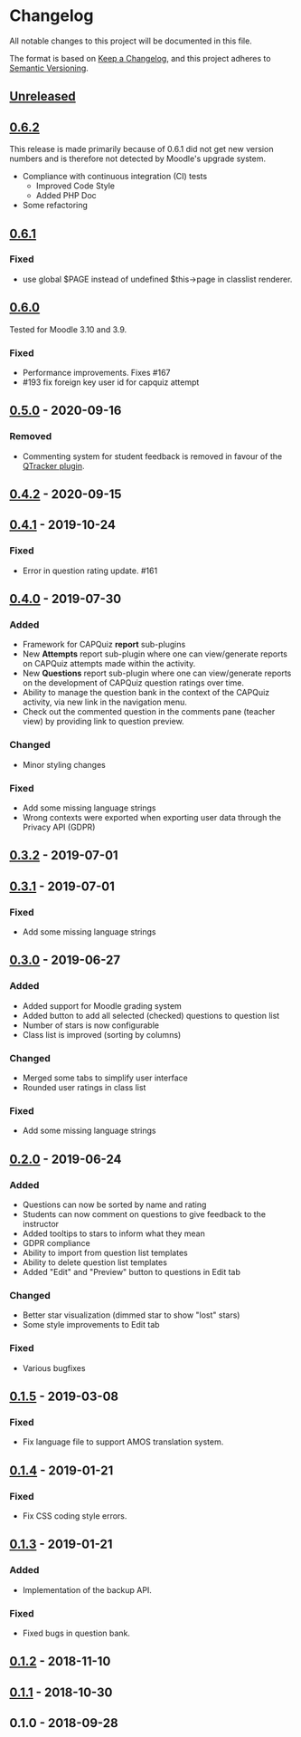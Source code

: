 # Changelog
All notable changes to this project will be documented in this file.

The format is based on [Keep a Changelog](https://keepachangelog.com/en/1.0.0/),
and this project adheres to [Semantic Versioning](https://semver.org).

## [Unreleased]

## [0.6.2]

This release is made primarily because of 0.6.1 did not get new
version numbers and is therefore not detected by Moodle's upgrade
system.

- Compliance with continuous integration (CI) tests
    - Improved Code Style 
    - Added PHP Doc
- Some refactoring

## [0.6.1]

### Fixed

- use global $PAGE instead of undefined $this->page in classlist renderer.

## [0.6.0]

Tested for Moodle 3.10 and 3.9.

### Fixed

- Performance improvements.  Fixes #167
- #193 fix foreign key user id for capquiz attempt

## [0.5.0] - 2020-09-16
### Removed
- Commenting system for student feedback is removed in favour of the [QTracker plugin](https://github.com/KQMATH/moodle-local_qtracker).

## [0.4.2] - 2020-09-15

## [0.4.1] - 2019-10-24
### Fixed
- Error in question rating update. #161

## [0.4.0] - 2019-07-30
### Added
- Framework for CAPQuiz **report** sub-plugins
- New **Attempts** report sub-plugin where one can view/generate reports on CAPQuiz attempts made within the activity.
- New **Questions** report sub-plugin where one can view/generate reports on the development of CAPQuiz question ratings over time.
- Ability to manage the question bank in the context of the CAPQuiz activity, via new link in the navigation menu.
- Check out the commented question in the comments pane (teacher view) by providing link to question preview.

### Changed
- Minor styling changes

### Fixed
- Add some missing language strings
- Wrong contexts were exported when exporting user data through the Privacy API (GDPR)

## [0.3.2] - 2019-07-01

## [0.3.1] - 2019-07-01
### Fixed
- Add some missing language strings

## [0.3.0] - 2019-06-27
### Added
- Added support for Moodle grading system
- Added button to add all selected (checked) questions to question list
- Number of stars is now configurable
- Class list is improved (sorting by columns)

### Changed
- Merged some tabs to simplify user interface
- Rounded user ratings in class list

### Fixed
- Add some missing language strings

## [0.2.0] - 2019-06-24
### Added
* Questions can now be sorted by name and rating
* Students can now comment on questions to give feedback to the instructor
* Added tooltips to stars to inform what they mean
* GDPR compliance
* Ability to import from question list templates
* Ability to delete question list templates
* Added "Edit" and "Preview" button to questions in Edit tab

### Changed
* Better star visualization (dimmed star to show "lost" stars)
* Some style improvements to Edit tab

### Fixed
* Various bugfixes

## [0.1.5] - 2019-03-08
### Fixed
* Fix language file to support AMOS translation system.

## [0.1.4] - 2019-01-21
### Fixed
* Fix CSS coding style errors.

## [0.1.3] - 2019-01-21
### Added
* Implementation of the backup API.
### Fixed
* Fixed bugs in question bank.

## [0.1.2] - 2018-11-10

## [0.1.1] - 2018-10-30

## 0.1.0 - 2018-09-28

[Unreleased]: https://github.com/KQMATH/moodle-mod_capquiz/compare/v0.6.0...HEAD

[0.6.2]: https://github.com/KQMATH/moodle-mod_capquiz/compare/v0.6.1...v0.6.2
[0.6.1]: https://github.com/KQMATH/moodle-mod_capquiz/compare/v0.6.0...v0.6.1
[0.6.0]: https://github.com/KQMATH/moodle-mod_capquiz/compare/v0.5.0...v0.6.0
[0.5.0]: https://github.com/KQMATH/moodle-mod_capquiz/compare/v0.4.2...v0.5.0
[0.4.2]: https://github.com/KQMATH/moodle-mod_capquiz/compare/v0.4.1...v0.4.2
[0.4.1]: https://github.com/KQMATH/moodle-mod_capquiz/compare/v0.4.0...v0.4.1
[0.4.0]: https://github.com/KQMATH/moodle-mod_capquiz/compare/v0.3.2...v0.4.0
[0.3.2]: https://github.com/KQMATH/moodle-mod_capquiz/compare/v0.3.1...v0.3.2
[0.3.1]: https://github.com/KQMATH/moodle-mod_capquiz/compare/v0.3.0...v0.3.1
[0.3.0]: https://github.com/KQMATH/moodle-mod_capquiz/compare/v0.2.0...v0.3.0
[0.2.0]: https://github.com/KQMATH/moodle-mod_capquiz/compare/v0.1.5...v0.2.0
[0.1.5]: https://github.com/KQMATH/moodle-mod_capquiz/compare/v0.1.4...v0.1.5
[0.1.4]: https://github.com/KQMATH/moodle-mod_capquiz/compare/v0.1.3...v0.1.4
[0.1.3]: https://github.com/KQMATH/moodle-mod_capquiz/compare/v0.1.2...v0.1.3
[0.1.2]: https://github.com/KQMATH/moodle-mod_capquiz/compare/v0.1.1...v0.1.2
[0.1.1]: https://github.com/KQMATH/moodle-mod_capquiz/compare/v0.1.0...v0.1.1
